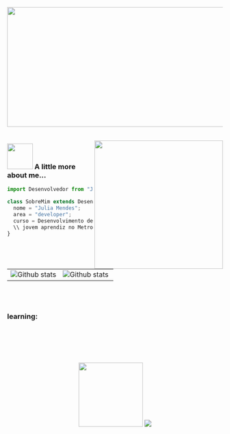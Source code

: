 
<table>
  <tr>
    <img align='center' src= "https://i.pinimg.com/originals/94/b2/1a/94b21a17d8a954aee4e7228457d52729.gif" width="600" height="280">
  </tr>
</table>

<img align="right" src="https://i.redd.it/7wvp4hsqw2q91.png" width="300">

### <img src="https://camo.githubusercontent.com/383a01776630091258548fb0b2514d5fa4f55be2cdaf979b03c4460c4ea803a9/68747470733a2f2f7777772e74656368736f6c7574696f6e6572732e636f6d2f77702d636f6e74656e742f75706c6f6164732f323032322f30392f776562736974652d646576656c6f702e676966" width="60"> A little more about me...

```js
import Desenvolvedor from "Julia Mendes";

class SobreMim extends Desenvolvedor {
  nome = "Julia Mendes";
  area = "developer";
  curso = Desenvolvimento de Sistemas - Senai
  \\ jovem aprendiz no Metro de São Paulo
}


```
<table>
  <tr>
    <td>
     <img align="center" src="https://github-readme-stats.vercel.app/api?username=juliaamendes&show_icons=true&theme=transparent" alt="Github stats" />
      </td>
    <td>
<img align="left" src="https://github-readme-stats.vercel.app/api/top-langs/?username=juliaamendes&theme=dark&hide_&include_all_commits=true&count_private=true&layout=compact" alt="Github stats" />
  </td>
  </tr>
</table><br/>
</table><br/>

### learning: 

<div align="center" style="display: inline_block"><br/>
   <img align="center" alt="" src="https://img.shields.io/badge/Java-ED8B00?style=for-the-badge&logo=openjdk&logoColor=white"/>
    <img align="center" alt="" src="https://img.shields.io/badge/HTML5-E34F26?style=for-the-badge&logo=html5&logoColor=white"/>
    <img align="center" alt="" src="https://img.shields.io/badge/CSS3-1572B6?style=for-the-badge&logo=css3&logoColor=white"/>
    <img align="center" alt="" src="https://img.shields.io/badge/GIT-E44C30?style=for-the-badge&logo=git&logoColor=white"/>
    <img align="center" alt="" src="https://img.shields.io/badge/MySQL-005C84?style=for-the-badge&logo=mysql&logoColor=white"/>
  
</div>

<br/>

<br>
<footer>
<p align="center" >   
  <img src="https://www.gifcen.com/wp-content/uploads/2022/09/png-gif-1.gif" width="150px">
  <img src="https://profile-counter.glitch.me/juliaamendes/count.svg" />  
</p>
</footer>
